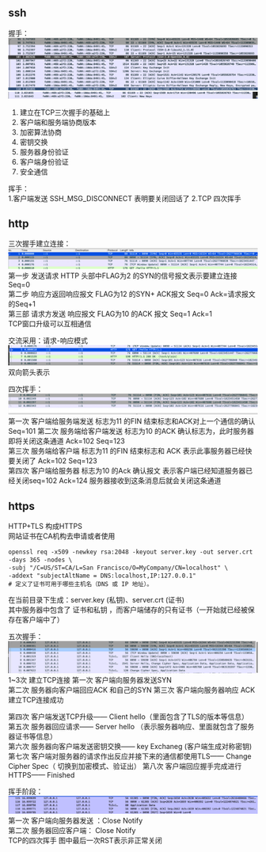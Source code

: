 ## ssh
握手：  
![](./ssh/1.png)
![](./ssh/2.png)  
1. 建立在TCP三次握手的基础上  
2. 客户端和服务端协商版本  
3. 加密算法协商  
4. 密钥交换  
5. 服务器身份验证  
6. 客户端身份验证    
7. 安全通信  

挥手：  
1.客户端发送 SSH_MSG_DISCONNECT 表明要关闭回话了 
2.TCP 四次挥手  









## http  
三次握手建立连接：  
![](./http/1.jpeg)  
第一步 发送请求 HTTP 头部中FLAG为2 的SYN的信号报文表示要建立连接 Seq=0   
第二步 响应方返回响应报文 FLAG为12 的SYN+ ACK报文   Seq=0 Ack=请求报文的Seq+1    
第三部 请求方发送 响应报文 FLAG为10 的ACK 报文 Seq=1 Ack=1  
TCP窗口升级可以互相通信  

交流采用：请求-响应模式
![](./http/3.jpeg)  
双向箭头表示  


四次挥手：  
![](./http/2.jpeg)  
第一次 客户端给服务端发送 标志为11 的FIN 结束标志和ACK对上一个通信的确认  Seq=101
第二次 服务端给客户端发送 标志为10 的ACK 确认标志为，此时服务器即将关闭这条通道 Ack=102 Seq=123    
第三次 服务端给客户端  标志为11 的FIN 结束标志和 ACK 表示此事服务器已经快要关闭了 Ack=102 Seq=123  
第四次 客户端给服务器 标志为10 的Ack 确认报文 表示客户端已经知道服务器已经关闭seq=102 Ack=124 服务器接收到这条消息后就会关闭这条通道  

## https 
HTTP+TLS 构成HTTPS  
网站证书在CA机构去申请或者使用  
```
openssl req -x509 -newkey rsa:2048 -keyout server.key -out server.crt -days 365 -nodes \
-subj "/C=US/ST=CA/L=San Francisco/O=MyCompany/CN=localhost" \
-addext "subjectAltName = DNS:localhost,IP:127.0.0.1"
# 定义了证书可用于哪些主机名（DNS 或 IP 地址）。
```   
在当前目录下生成：server.key (私钥)、server.crt (证书)    
其中服务器中包含了 证书和私钥 ，而客户端储存的只有证书（一开始就已经被保存在客户端中了）

五次握手：  
![](./https/img/1.png) 
1~3次 建立TCP连接 
第一次 客户端向服务器发送SYN  
第二次 服务器向客户端回应ACK 和自己的SYN 
第三次 客户端向服务器响应 ACK   建立TCP连接成功  

第四次 客户端发送TCP升级—— Client hello（里面包含了TLS的版本等信息）  
第五次 服务器回应请求—— Server hello （表示服务器响应、里面就包含了服务器证书等信息）  
第六次 服务器向客户端发送密钥交换—— key Exchaneg (客户端生成对称密钥)
第七次 客户端对服务器的请求作出反应并接下来的通信都使用TLS—— Change Cipher Spec（ 切换到加密模式、验证出）
第八次 客户端回应握手完成进行HTTPS—— Finished 


挥手阶段：  
![](./https/img/2.png)  
第一次 客户端向服务器发送 ：Close Notify  
第二次 服务器回应客户端： Close Notify   
TCP的四次挥手 图中最后一次RST表示非正常关闭  